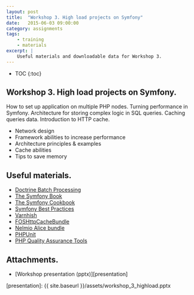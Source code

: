 ```yaml
---
layout: post
title:  "Workshop 3. High load projects on Symfony"
date:   2015-06-03 09:00:00
category: assignments
tags:
    - training
    - materials
excerpt: |
    Useful materials and downloadable data for Workshop 3.
---
```

* TOC
{:toc}

## Workshop 3. High load projects on Symfony.

How to set up application on multiple PHP nodes. Turning performance in Symfony. Architecture for storing
complex logic in SQL queries. Caching queries data. Introduction to HTTP cache.

* Network design
* Framework abilities to increase performance
* Architecture principles & examples
* Cache abilities
* Tips to save memory

## Useful materials.

* [Doctrine Batch Processing][doctrine-batch]
* [The Symfony Book][sf-book]
* [The Symfony Cookbook][sf-cookbook]
* [Symfony Best Practices][sf-best-practices]
* [Varnhish][varnish]
* [FOSHttpCacheBundle][fos-cache]
* [Nelmio Alice bundle][alice]
* [PHPUnit][phpunit]
* [PHP Quality Assurance Tools][php-code-quality]

## Attachments.

* [Workshop presentation (pptx)][presentation]

[alice]:                https://github.com/hautelook/AliceBundle
[doctrine-batch]:       http://doctrine-orm.readthedocs.org/en/latest/reference/batch-processing.html
[sf-book]:              http://symfony.com/doc/current/book/index.html
[sf-cookbook]:          http://symfony.com/doc/current/cookbook/index.html
[sf-best-practices]:    http://symfony.com/doc/current/best_practices/index.html
[varnish]:              https://www.varnish-cache.org/
[fos-cache]:            http://foshttpcachebundle.readthedocs.org/en/latest/
[phpunit]:              https://phpunit.de/
[php-code-quality]:     http://www.sitepoint.com/8-must-have-php-quality-assurance-tools/
[presentation]:         {{ site.baseurl }}/assets/workshop_3_highload.pptx